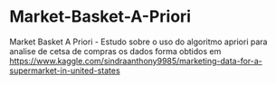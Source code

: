 # Market-Basket-A-Priori
Market Basket A Priori - Estudo sobre o uso do algoritmo  apriori para analise de cetsa de compras
os dados forma obtidos em https://www.kaggle.com/sindraanthony9985/marketing-data-for-a-supermarket-in-united-states

